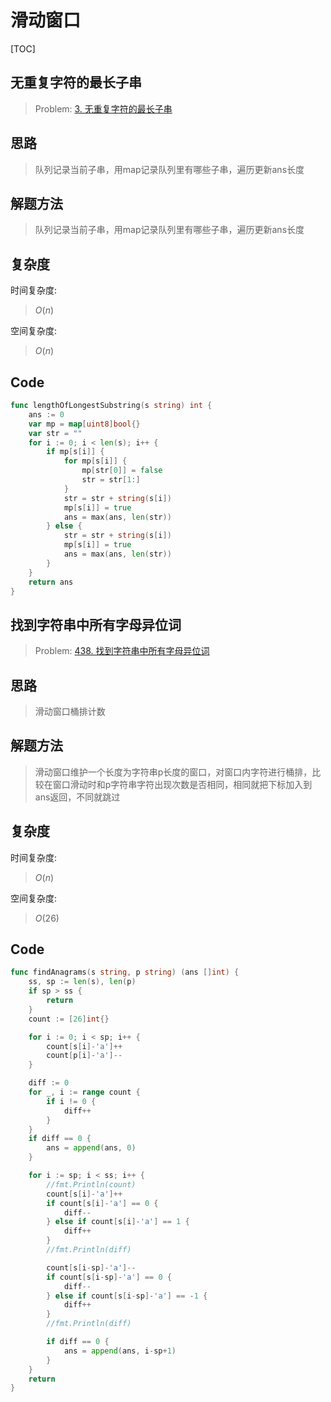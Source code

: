# 滑动窗口

[TOC]

## 无重复字符的最长子串
> Problem: [3. 无重复字符的最长子串](https://leetcode.cn/problems/longest-substring-without-repeating-characters/description/)



## 思路

> 队列记录当前子串，用map记录队列里有哪些子串，遍历更新ans长度

## 解题方法

> 队列记录当前子串，用map记录队列里有哪些子串，遍历更新ans长度

## 复杂度

时间复杂度:
> $O(n)$

空间复杂度:
>  $O(n)$



## Code
```Go []
func lengthOfLongestSubstring(s string) int {
	ans := 0
	var mp = map[uint8]bool{}
	var str = ""
	for i := 0; i < len(s); i++ {
		if mp[s[i]] {
			for mp[s[i]] {
				mp[str[0]] = false
				str = str[1:]
			}
			str = str + string(s[i])
			mp[s[i]] = true
			ans = max(ans, len(str))
		} else {
			str = str + string(s[i])
			mp[s[i]] = true
			ans = max(ans, len(str))
		}
	}
	return ans
}
```

## 找到字符串中所有字母异位词
> Problem: [438. 找到字符串中所有字母异位词](https://leetcode.cn/problems/find-all-anagrams-in-a-string/description/)


## 思路

> 滑动窗口桶排计数

## 解题方法

> 滑动窗口维护一个长度为字符串p长度的窗口，对窗口内字符进行桶排，比较在窗口滑动时和p字符串字符出现次数是否相同，相同就把下标加入到ans返回，不同就跳过

## 复杂度

时间复杂度:
>  $O(n)$

空间复杂度:
> $O(26)$



## Code
```Go []
func findAnagrams(s string, p string) (ans []int) {
	ss, sp := len(s), len(p)
	if sp > ss {
		return
	}
	count := [26]int{}

	for i := 0; i < sp; i++ {
		count[s[i]-'a']++
		count[p[i]-'a']--
	}

	diff := 0
	for _, i := range count {
		if i != 0 {
			diff++
		}
	}
	if diff == 0 {
		ans = append(ans, 0)
	}

	for i := sp; i < ss; i++ {
		//fmt.Println(count)
		count[s[i]-'a']++
		if count[s[i]-'a'] == 0 {
			diff--
		} else if count[s[i]-'a'] == 1 {
			diff++
		}
		//fmt.Println(diff)

		count[s[i-sp]-'a']--
		if count[s[i-sp]-'a'] == 0 {
			diff--
		} else if count[s[i-sp]-'a'] == -1 {
			diff++
		}
		//fmt.Println(diff)

		if diff == 0 {
			ans = append(ans, i-sp+1)
		}
	}
	return
}
```
  


